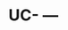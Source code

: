 # UC-<N> — <Title>

## Intent
<One concise sentence about the purpose.>

## Preconditions
- <System state before UC>

## Parameters & Limits
- `<param>`: type, defaults, local limits (link to BR if global).
- …

## Main Success Scenario
1. <Steps>
- …

## Alternative / Error Flows
- **AF-1**: <Condition> → <Error code>
- …

## Postconditions
- <System state after UC>

## Business Rules (referencing globals)
- BR-<id> <name>
- …

## Acceptance Criteria
- **AC-1**: <Given/When/Then>
- …
